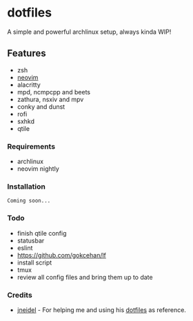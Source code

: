 # dotfiles

A simple and powerful archlinux setup, always kinda WIP!

## Features

- zsh
- [neovim](https://github.com/jasper-schnabel/neovim-lua)
- alacritty
- mpd, ncmpcpp and beets
- zathura, nsxiv and mpv
- conky and dunst
- rofi
- sxhkd
- qtile

### Requirements

- archlinux
- neovim nightly

### Installation

`Coming soon...`

### Todo

- finish qtile config
- statusbar
- eslint
- https://github.com/gokcehan/lf
- install script
- tmux
- review all config files and bring them up to date

### Credits

- [jneidel](https://github.com/jneidel) - For helping me and using his [dotfiles](https://github.com/jneidel/dotfiles) as reference.
